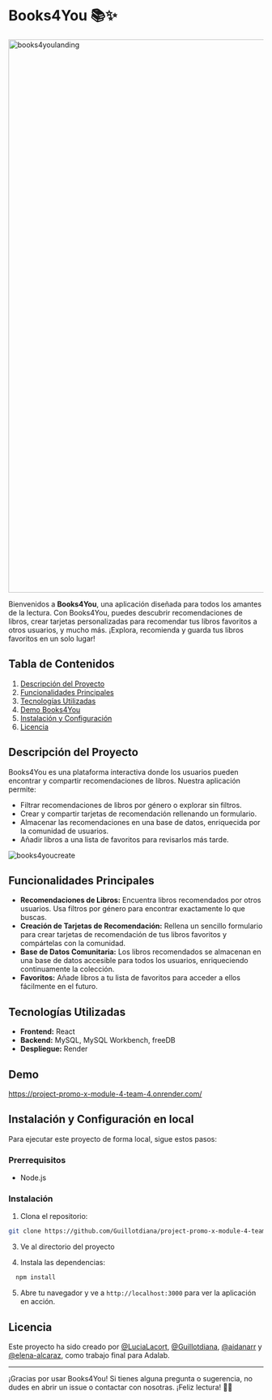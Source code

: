 # Books4You 📚✨

<img width="1090" alt="books4youlanding" src="https://github.com/Guillotdiana/project-promo-x-module-4-team-4/assets/156465486/c8fa83b1-630b-499a-9226-abd96b49a1ac">

Bienvenidos a **Books4You**, una aplicación diseñada para todos los amantes de la lectura. Con Books4You, puedes descubrir recomendaciones de libros, crear tarjetas personalizadas para recomendar tus libros favoritos a otros usuarios, y mucho más. ¡Explora, recomienda y guarda tus libros favoritos en un solo lugar!

## Tabla de Contenidos
1. [Descripción del Proyecto](#descripción-del-proyecto)
2. [Funcionalidades Principales](#funcionalidades-principales)
3. [Tecnologías Utilizadas](#tecnologías-utilizadas)
4. [Demo Books4You](#demo)
5. [Instalación y Configuración](#instalación-y-configuración)
6. [Licencia](#licencia)

## Descripción del Proyecto
Books4You es una plataforma interactiva donde los usuarios pueden encontrar y compartir recomendaciones de libros. Nuestra aplicación permite:
- Filtrar recomendaciones de libros por género o explorar sin filtros.
- Crear y compartir tarjetas de recomendación rellenando un formulario.
- Almacenar las recomendaciones en una base de datos, enriquecida por la comunidad de usuarios.
- Añadir libros a una lista de favoritos para revisarlos más tarde.

![books4youcreate](https://github.com/Guillotdiana/project-promo-x-module-4-team-4/assets/156465486/2dcc0241-5ce2-4907-93ad-cb52aa9f8a0c)


## Funcionalidades Principales
- **Recomendaciones de Libros:** Encuentra libros recomendados por otros usuarios. Usa filtros por género para encontrar exactamente lo que buscas.
- **Creación de Tarjetas de Recomendación:** Rellena un sencillo formulario para crear tarjetas de recomendación de tus libros favoritos y compártelas con la comunidad.
- **Base de Datos Comunitaria:** Los libros recomendados se almacenan en una base de datos accesible para todos los usuarios, enriqueciendo continuamente la colección.
- **Favoritos:** Añade libros a tu lista de favoritos para acceder a ellos fácilmente en el futuro.

## Tecnologías Utilizadas
- **Frontend:** React
- **Backend:** MySQL, MySQL Workbench, freeDB
- **Despliegue:** Render

## Demo

https://project-promo-x-module-4-team-4.onrender.com/

## Instalación y Configuración en local
Para ejecutar este proyecto de forma local, sigue estos pasos:

### Prerrequisitos
- Node.js

### Instalación
1. Clona el repositorio:
   
```bash
git clone https://github.com/Guillotdiana/project-promo-x-module-4-team-4.git
```
   
3. Ve al directorio del proyecto
   
4. Instala las dependencias:
  ```bash
    npm install
  ```

5. Abre tu navegador y ve a `http://localhost:3000` para ver la aplicación en acción.


## Licencia
Este proyecto ha sido creado por [@LuciaLacort](https://github.com/LuciaLacort), [@Guillotdiana](https://github.com/Guillotdiana), [@aidanarr](https://github.com/aidanarr) y [@elena-alcaraz](https://github.com/elena-alcaraz), como trabajo final para Adalab.

---

¡Gracias por usar Books4You! Si tienes alguna pregunta o sugerencia, no dudes en abrir un issue o contactar con nosotras. ¡Feliz lectura! 📖✨
